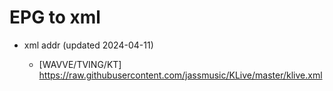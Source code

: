 # EPG to xml

* xml addr (updated 2024-04-11)

  - [WAVVE/TVING/KT]
    https://raw.githubusercontent.com/jassmusic/KLive/master/klive.xml

